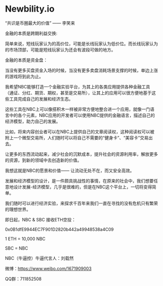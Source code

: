 # Newbility.io
“共识是币圈最大的价值” —— 李笑来

金融的本质是跨期利益交换:

简单来说，短线玩家认为的高价位，可能是长线玩家认为低价位。而长线玩家认为的市场顶部，可能是短线玩家认为还会有波段可做的地方。

金融的本质是资金盘：

当没有更多买盘资金入场的时候，当没有更多卖盘消耗场景支撑的时候，单边上涨的游戏将到此为止。

我希望NBC能够打造一个金融实验平台，为其上的各类应用提供各种金融工具（通证、分红、期货、期权，甚至是交易所），让其上的应用可以很方便地基于这些工具完成自己的发展和经济生态。

这些工具在NBC上可以像搭积木一样被非常方便地整合进一个应用，就像一门语言中的各个元素，NBC应用的开发者可以使用NBC提供的金融语言，描述自己的经济模型，助力自己的发展。

比如，将来内容创业者可以在NBC上提供自己的文章阅读权，这种阅读权可以被附上一个微型交易所，人们随时可以将自己不需要的“健身卡”、“美容卡”交易出去。

让更多的东西流动起来，减少社会的沉默成本，提升社会的资源利用率，解放更多的资源，到新的领域中去创造新的价值。

我想这就是NBC的愿景和价值—— 让流动无处不在，而又安全高效。

发展和经济模型的设计，是一件颇具挑战性的事情，在原来的社会中，我们想要任意地设计发展-经济模型，几乎是很难的，但是在NBC这个平台上，一切将变得简单。

我们随时可以进行经济实验，来探求千百年来我们一直在寻找的没有危机只有繁荣的理想世界。

即日起，NBC & SBC 接收ETH空投：

 0x0B1dfE9944EC7F901D2820b442a49948538a4C09

1 ETH = 10,000 NBC

SBC = NBC

NBC（牛逼控）牛逼代言人：刘载然

微博：https://www.weibo.com/1671909003

QQ群：711852508
